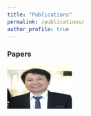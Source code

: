 ```yaml
---
title: "Publications"
permalink: /publications/
author_profile: true
---
```


### Papers
<img src="/images/dcnhan.png" alt="Kitten"
	title="A cute kitten" width="150" height="100" />